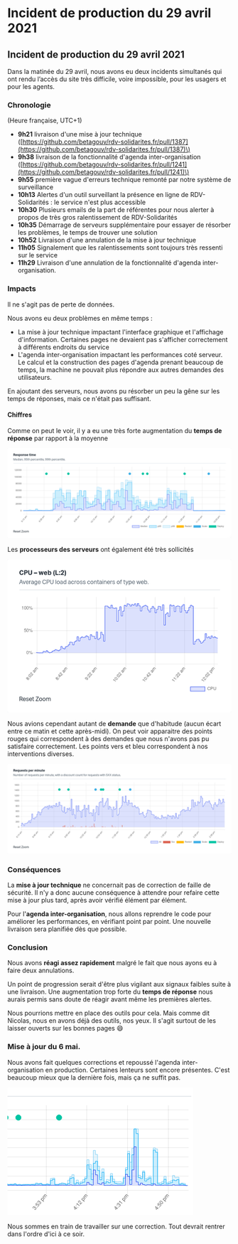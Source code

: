 # Incident de production du 29 avril 2021

## Incident de production du 29 avril 2021

Dans la matinée du 29 avril, nous avons eu deux incidents simultanés qui ont rendu l’accès du site très difficile, voire impossible, pour les usagers et pour les agents.

### Chronologie

\(Heure française, UTC+1\)

* **9h21** livraison d'une mise à jour technique \([https://github.com/betagouv/rdv-solidarites.fr/pull/1387](https://github.com/betagouv/rdv-solidarites.fr/pull/1387)\)
* **9h38** livraison de la fonctionnalité d'agenda inter-organisation \([https://github.com/betagouv/rdv-solidarites.fr/pull/1241](https://github.com/betagouv/rdv-solidarites.fr/pull/1241)\)
* **9h55** première vague d'erreurs technique remonté par notre système de surveillance
* **10h13** Alertes d'un outil surveillant la présence en ligne de RDV-Solidarités : le service n'est plus accessible
* **10h30** Plusieurs emails de la part de référentes pour nous alerter à propos de très gros ralentissement de RDV-Solidarités
* **10h35** Démarrage de serveurs supplémentaire pour essayer de résorber les problèmes, le temps de trouver une solution
* **10h52** Livraison d'une annulation de la mise à jour technique
* **11h05** Signalement que les ralentissements sont toujours très ressenti sur le service
* **11h29** Livraison d'une annulation de la fonctionnalité d'agenda inter-organisation.

### Impacts

Il ne s'agit pas de perte de données.

Nous avons eu deux problèmes en même temps :

* La mise à jour technique impactant l'interface graphique et l'affichage d'information. Certaines pages ne devaient pas s'afficher correctement à différents endroits du service
* L'agenda inter-organisation impactant les performances coté serveur. Le calcul et la construction des pages d'agenda prenant beaucoup de temps, la machine ne pouvait plus répondre aux autres demandes des utilisateurs.

En ajoutant des serveurs, nous avons pu résorber un peu la gêne sur les temps de réponses, mais ce n'était pas suffisant.

#### Chiffres

Comme on peut le voir, il y a eu une très forte augmentation du **temps de réponse** par rapport à la moyenne

![](../.gitbook/assets/dae92eae8a9e16e76957686e3dd84d050ebd92e6.png)

Les **processeurs des serveurs** ont également été très sollicités

![](../.gitbook/assets/a3e18fc7c7373fda7027bbed5355d1cc1473c502.png)

Nous avions cependant autant de **demande** que d'habitude \(aucun écart entre ce matin et cette après-midi\). On peut voir apparaitre des points rouges qui correspondent à des demandes que nous n'avons pas pu satisfaire correctement. Les points vers et bleu correspondent à nos interventions diverses.

![](../.gitbook/assets/ec24a09ab646509eb707e33d2d23fc1017ee9d23.png)

### Conséquences

La **mise à jour technique** ne concernait pas de correction de faille de sécurité. Il n'y a donc aucune conséquence à attendre pour refaire cette mise à jour plus tard, après avoir vérifié élément par élément.

Pour l'**agenda inter-organisation**, nous allons reprendre le code pour améliorer les performances, en vérifiant point par point. Une nouvelle livraison sera planifiée dès que possible.

### Conclusion

Nous avons **réagi assez rapidement** malgré le fait que nous ayons eu à faire deux annulations.

Un point de progression serait d'être plus vigilant aux signaux faibles suite à une livraison. Une augmentation trop forte du **temps de réponse** nous aurais permis sans doute de réagir avant même les premières alertes.

Nous pourrions mettre en place des outils pour cela. Mais comme dit Nicolas, nous en avons déjà des outils, nos yeux. Il s'agit surtout de les laisser ouverts sur les bonnes pages :smile:

### Mise à jour du 6 mai.

Nous avons fait quelques corrections et repoussé l'agenda inter-organisation en production. Certaines lenteurs sont encore présentes. C'est beaucoup mieux que la dernière fois, mais ça ne suffit pas.

![](../.gitbook/assets/8e1b4ba0684b2d5983d8b522ed5c7b041eb2735f.png)

Nous sommes en train de travailler sur une correction. Tout devrait rentrer dans l'ordre d'ici à ce soir.

